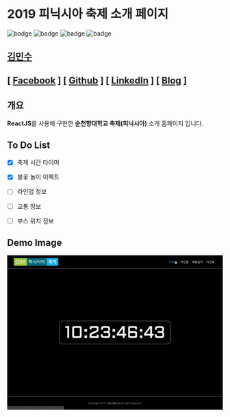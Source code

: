 # 2019 피닉시아 축제 소개 페이지

![badge](https://img.shields.io/github/repo-size/alstn2468/SCH_Phoenixia_Festival) ![badge](https://img.shields.io/github/last-commit/alstn2468/SCH_Phoenixia_Festival) ![badge](https://img.shields.io/github/stars/alstn2468/SCH_Phoenixia_Festival?style=social) ![badge](https://img.shields.io/github/watchers/alstn2468/SCH_Phoenixia_Festival?style=social)

##  [김민수](https://github.com/alstn2468)
## [ [Facebook](https://www.facebook.com/profile.php?id=100003769223078) ] [ [Github](https://github.com/alstn2468) ] [ [LinkedIn](https://www.linkedin.com/in/minsu-kim-336289160/) ] [ [Blog](https://alstn2468.github.io/) ]<br/>


## 개요
**ReactJS**를 사용해 구현한 **순천향대학교 축제(피닉시아)** 소개 홈페이지 입니다.


## To Do List
- [x] 축제 시간 타이머
- [x] 불꽃 놀이 이펙트
- [ ] 라인업 정보
- [ ] 교통 정보 
- [ ] 부스 위치 정보


## Demo Image
<img src="./Demo/Demo.gif" alt="no" width="800">